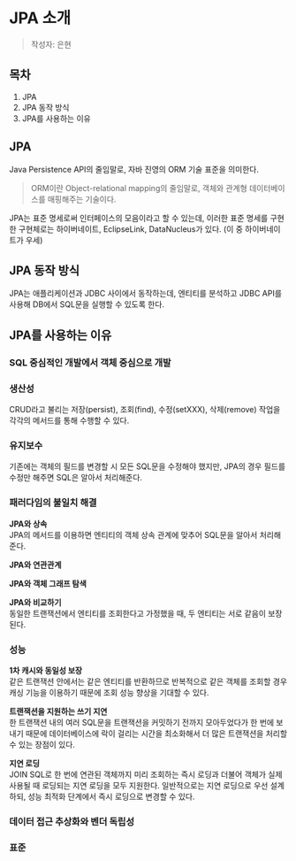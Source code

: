 # JPA 소개
> 작성자: 은현

## 목차
1. JPA
2. JPA 동작 방식
3. JPA를 사용하는 이유

## JPA
Java Persistence API의 줄임말로, 자바 진영의 ORM 기술 표준을 의미한다.
> ORM이란 Object-relational mapping의 줄임말로, 객체와 관계형 데이터베이스를 매핑해주는 기술이다.

JPA는 표준 명세로써 인터페이스의 모음이라고 할 수 있는데, 이러한 표준 명세를 구현한 구현체로는 하이버네이트, EclipseLink, DataNucleus가 있다. (이 중 하이버네이트가 우세)

## JPA 동작 방식
JPA는 애플리케이션과 JDBC 사이에서 동작하는데, 엔티티를 분석하고 JDBC API를 사용해 DB에서 SQL문을 실행할 수 있도록 한다.

## JPA를 사용하는 이유
### SQL 중심적인 개발에서 객체 중심으로 개발

### 생산성
CRUD라고 불리는 저장(persist), 조회(find), 수정(setXXX), 삭제(remove) 작업을 각각의 메서드를 통해 수행할 수 있다.

### 유지보수
기존에는 객체의 필드를 변경할 시 모든 SQL문을 수정해야 했지만, JPA의 경우 필드를 수정만 해주면 SQL은 알아서 처리해준다.

### 패러다임의 불일치 해결
**JPA와 상속**<br>
JPA의 메서드를 이용하면 엔티티의 객체 상속 관계에 맞추어 SQL문을 알아서 처리해준다.

**JPA와 연관관계**<br>

**JPA와 객체 그래프 탐색**<br>

**JPA와 비교하기**<br>
동일한 트랜잭션에서 엔티티를 조회한다고 가정했을 때, 두 엔티티는 서로 같음이 보장된다.

### 성능
**1차 캐시와 동일성 보장**<br>
같은 트랜잭션 안에서는 같은 엔티티를 반환하므로 반복적으로 같은 객체를 조회할 경우 캐싱 기능을 이용하기 때문에 조회 성능 향상을 기대할 수 있다.

**트랜잭션을 지원하는 쓰기 지연**<br>
한 트랜잭션 내의 여러 SQL문을 트랜잭션을 커밋하기 전까지 모아두었다가 한 번에 보내기 때문에 데이터베이스에 락이 걸리는 시간을 최소화해서 더 많은 트랜잭션을 처리할 수 있는 장점이 있다.

**지연 로딩**<br>
JOIN SQL로 한 번에 연관된 객체까지 미리 조회하는 즉시 로딩과 더불어 객체가 실제 사용될 때 로딩되는 지연 로딩을 모두 지원한다. 일반적으로는 지연 로딩으로 우선 설계하되, 성능 최적화 단계에서 즉시 로딩으로 변경할 수 있다.

### 데이터 접근 추상화와 벤더 독립성

### 표준
